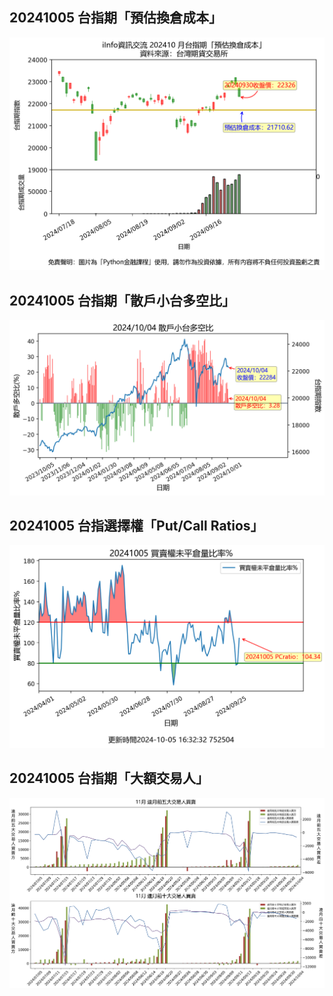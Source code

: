 ## 20241005 台指期「預估換倉成本」
![](images/txfcost.png)

## 20241005 台指期「散戶小台多空比」
![](images/bbiri.png)

## 20241005 台指選擇權「Put/Call Ratios」
![](images/pcratio.png)

## 20241005 台指期「大額交易人」
![](images/blocktrade.png)

